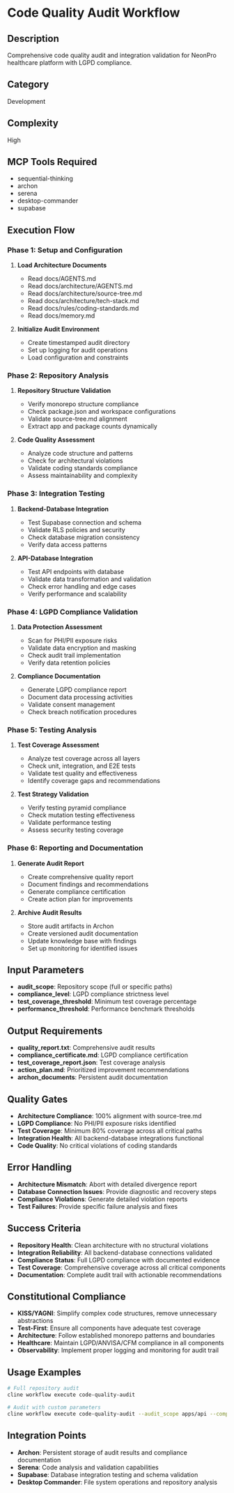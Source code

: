 # Code Quality Audit Workflow

## Description
Comprehensive code quality audit and integration validation for NeonPro healthcare platform with LGPD compliance.

## Category
Development

## Complexity
High

## MCP Tools Required
- sequential-thinking
- archon
- serena
- desktop-commander
- supabase

## Execution Flow

### Phase 1: Setup and Configuration
1. **Load Architecture Documents**
   - Read docs/AGENTS.md
   - Read docs/architecture/AGENTS.md
   - Read docs/architecture/source-tree.md
   - Read docs/architecture/tech-stack.md
   - Read docs/rules/coding-standards.md
   - Read docs/memory.md

2. **Initialize Audit Environment**
   - Create timestamped audit directory
   - Set up logging for audit operations
   - Load configuration and constraints

### Phase 2: Repository Analysis
1. **Repository Structure Validation**
   - Verify monorepo structure compliance
   - Check package.json and workspace configurations
   - Validate source-tree.md alignment
   - Extract app and package counts dynamically

2. **Code Quality Assessment**
   - Analyze code structure and patterns
   - Check for architectural violations
   - Validate coding standards compliance
   - Assess maintainability and complexity

### Phase 3: Integration Testing
1. **Backend-Database Integration**
   - Test Supabase connection and schema
   - Validate RLS policies and security
   - Check database migration consistency
   - Verify data access patterns

2. **API-Database Integration**
   - Test API endpoints with database
   - Validate data transformation and validation
   - Check error handling and edge cases
   - Verify performance and scalability

### Phase 4: LGPD Compliance Validation
1. **Data Protection Assessment**
   - Scan for PHI/PII exposure risks
   - Validate data encryption and masking
   - Check audit trail implementation
   - Verify data retention policies

2. **Compliance Documentation**
   - Generate LGPD compliance report
   - Document data processing activities
   - Validate consent management
   - Check breach notification procedures

### Phase 5: Testing Analysis
1. **Test Coverage Assessment**
   - Analyze test coverage across all layers
   - Check unit, integration, and E2E tests
   - Validate test quality and effectiveness
   - Identify coverage gaps and recommendations

2. **Test Strategy Validation**
   - Verify testing pyramid compliance
   - Check mutation testing effectiveness
   - Validate performance testing
   - Assess security testing coverage

### Phase 6: Reporting and Documentation
1. **Generate Audit Report**
   - Create comprehensive quality report
   - Document findings and recommendations
   - Generate compliance certification
   - Create action plan for improvements

2. **Archive Audit Results**
   - Store audit artifacts in Archon
   - Create versioned audit documentation
   - Update knowledge base with findings
   - Set up monitoring for identified issues

## Input Parameters
- **audit_scope**: Repository scope (full or specific paths)
- **compliance_level**: LGPD compliance strictness level
- **test_coverage_threshold**: Minimum test coverage percentage
- **performance_threshold**: Performance benchmark thresholds

## Output Requirements
- **quality_report.txt**: Comprehensive audit results
- **compliance_certificate.md**: LGPD compliance certification
- **test_coverage_report.json**: Test coverage analysis
- **action_plan.md**: Prioritized improvement recommendations
- **archon_documents**: Persistent audit documentation

## Quality Gates
- **Architecture Compliance**: 100% alignment with source-tree.md
- **LGPD Compliance**: No PHI/PII exposure risks identified
- **Test Coverage**: Minimum 80% coverage across all critical paths
- **Integration Health**: All backend-database integrations functional
- **Code Quality**: No critical violations of coding standards

## Error Handling
- **Architecture Mismatch**: Abort with detailed divergence report
- **Database Connection Issues**: Provide diagnostic and recovery steps
- **Compliance Violations**: Generate detailed violation reports
- **Test Failures**: Provide specific failure analysis and fixes

## Success Criteria
- **Repository Health**: Clean architecture with no structural violations
- **Integration Reliability**: All backend-database connections validated
- **Compliance Status**: Full LGPD compliance with documented evidence
- **Test Coverage**: Comprehensive coverage across all critical components
- **Documentation**: Complete audit trail with actionable recommendations

## Constitutional Compliance
- **KISS/YAGNI**: Simplify complex code structures, remove unnecessary abstractions
- **Test-First**: Ensure all components have adequate test coverage
- **Architecture**: Follow established monorepo patterns and boundaries
- **Healthcare**: Maintain LGPD/ANVISA/CFM compliance in all components
- **Observability**: Implement proper logging and monitoring for audit trail

## Usage Examples
```bash
# Full repository audit
cline workflow execute code-quality-audit

# Audit with custom parameters
cline workflow execute code-quality-audit --audit_scope apps/api --compliance_level strict
```

## Integration Points
- **Archon**: Persistent storage of audit results and compliance documentation
- **Serena**: Code analysis and validation capabilities
- **Supabase**: Database integration testing and schema validation
- **Desktop Commander**: File system operations and repository analysis
